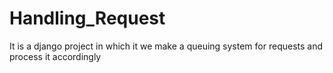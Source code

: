 # Handling_Request
It is a django project in which it we make a queuing system for requests and process it accordingly
